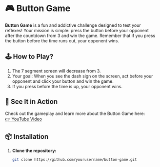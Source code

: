 # 🎮 Button Game  

**Button Game** is a fun and addictive challenge designed to test your reflexes! Your mission is simple: press the button before your opponent after the countdown from 3 and win the game. Remember that if you press the button before the time runs out, your opponent wins.

## 🕹️ How to Play?  
1. The 7 segment screen will decrease from 3.
2. Your goal: When you see the dash sign on the screen, act before your opponent and click your button and win the game.
3. If you press before the time is up, your opponent wins.
## 🎥 See It in Action  
Check out the gameplay and learn more about the Button Game here:  
[👉 YouTube Video](https://youtu.be/xrymzxad3yg?si=FYEwnzL8lelfwqd8)  

## 📦 Installation  
1. **Clone the repository:**  
   ```bash  
   git clone https://github.com/yourusername/button-game.git  
